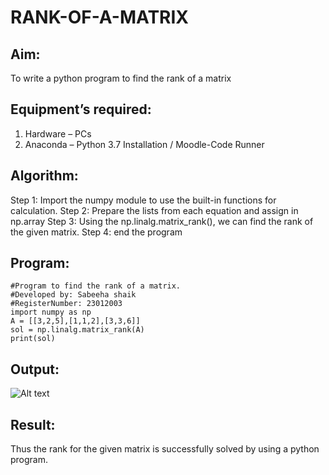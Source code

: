 # RANK-OF-A-MATRIX
## Aim:
To write a python program to find the rank of a matrix
## Equipment’s required:
1. 	Hardware – PCs
2. 	Anaconda – Python 3.7 Installation / Moodle-Code Runner
## Algorithm:
Step 1:
Import the numpy module to use the built-in functions for calculation.
Step 2:
Prepare the lists from each equation and assign in np.array
Step 3:
Using the np.linalg.matrix_rank(), we can find the rank of the given matrix.
Step 4:
end the program
## Program:
```
#Program to find the rank of a matrix.
#Developed by: Sabeeha shaik
#RegisterNumber: 23012003
import numpy as np
A = [[3,2,5],[1,1,2],[3,3,6]]
sol = np.linalg.matrix_rank(A)
print(sol)
```
## Output:
![Alt text](<rank of a matrix.png>)
## Result:
Thus the rank for the given matrix is successfully solved by  using a python program.

